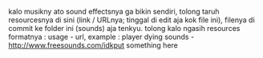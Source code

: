 kalo musikny ato sound effectsnya ga bikin sendiri, tolong taruh resourcesnya di sini (link / URLnya; tinggal di edit aja kok file ini), filenya di commit ke folder ini (sounds) aja tenkyu.
tolong kalo ngasih resources formatnya : usage - url, example : player dying sounds - http://www.freesounds.com/idkput something here

